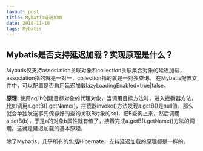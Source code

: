 ```yaml
--- 
layout: post
title: Mybatis延迟加载
date: 2018-11-18
tags: Mybatis
---
```

## **Mybatis是否支持延迟加载？实现原理是什么？**
Mybatis仅支持association关联对象和collection关联集合对象的延迟加载，association指的就是一对一，collection指的就是一对多查询。
在Mybatis配置文件中，可以配置是否启用延迟加载lazyLoadingEnabled=true|false。  

**原理:** 使用cglib创建目标对象的代理对象，当调用目标方法时，进入拦截器方法，比如调用a.getB().getName()，拦截器invoke()方法发现a.getB()是null值，那么就会单独发送事先保存好的查询关联B对象的sql，把B查询上来，然后调用a.setB(b)，于是a的对象b属性就有值了，接着完成a.getB().getName()方法的调用。这就是延迟加载的基本原理。  

除了Mybatis，几乎所有的包括Hibernate，支持延迟加载的原理都是一样的。

